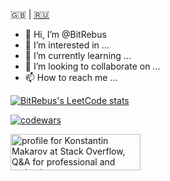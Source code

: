&#127468;&#127463; | [&#127479;&#127482;](README.ru.md)

- 👋 Hi, I’m @BitRebus
- 👀 I’m interested in ...
- 🌱 I’m currently learning ...
- 💞️ I’m looking to collaborate on ...
- 📫 How to reach me ...

[![BitRebus's LeetCode stats](https://leetcode-stats-six.vercel.app/api?username=bitrebus&theme=dark)](https://github.com/bitrebus/leetcode-stats)

[![codewars](https://www.codewars.com/users/Bit%20Rebus/badges/large)](https://www.codewars.com/users/Bit%20Rebus)

<a href="https://stackoverflow.com/users/22851022/konstantin-makarov"><img src="https://stackoverflow.com/users/flair/22851022.png?theme=dark" width="208" height="58" alt="profile for Konstantin Makarov at Stack Overflow, Q&amp;A for professional and enthusiast programmers" title="profile for Konstantin Makarov at Stack Overflow, Q&amp;A for professional and enthusiast programmers"></a>
